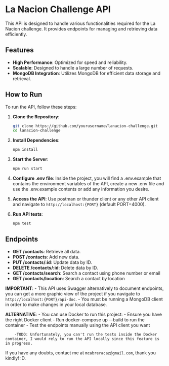 # La Nacion Challenge API

This API is designed to handle various functionalities required for the La Nacion challenge. It provides endpoints for managing and retrieving data efficiently.

## Features

- **High Performance**: Optimized for speed and reliability.
- **Scalable**: Designed to handle a large number of requests.
- **MongoDB Integration**: Utilizes MongoDB for efficient data storage and retrieval.


## How to Run

To run the API, follow these steps:

1. **Clone the Repository**:
    ```bash
    git clone https://github.com/yourusername/lanacion-challenge.git
    cd lanacion-challenge
    ```

2. **Install Dependencies**:
    ```bash
    npm install
    ```

3. **Start the Server**:
    ```bash
    npm run start
    ```
4. **Configure .env file**:
    Inside the project, you will find a .env.example that contains the environment variables of the API, create a new .env file and use the .env.example contents or add any information you desire.

5. **Access the API**:
    Use postman or thunder client or any other API client and navigate to `http://localhost:{PORT}` (default PORT=4000).

6. **Run API tests**:
    ```bash
    npm test
    ```

## Endpoints

- **GET /contacts**: Retrieve all data.
- **POST /contacts**: Add new data.
- **PUT /contacts/:id**: Update data by ID.
- **DELETE /contacts/:id**: Delete data by ID.
- **GET /contacts/search**: Search a contact using phone number or email
- **GET /contacts/location**: Search a contact by location

**IMPORTANT**:
    - This API uses Swagger alternatively to document endpoints, you can get a more graphic view of the project if you navigate to `http://localhost:{PORT}/api-doc`.
    - You must be running a MongoDB client in order to make changes in your local database.


**ALTERNATIVE**: 
    - You can use Docker to run this project:
        - Ensure you have the right Docker client
        - Run docker-compose up --build to run the container
        - Test the endpoints manually using the API client you want

        -TODO: Unfortunately, you can't run the tests inside the Docker container, I would rely to run the API locally since this feature is in progress.

If you have any doubts, contact me at `mcabreracaz@gmail.com`, thank you kindly! :D.


